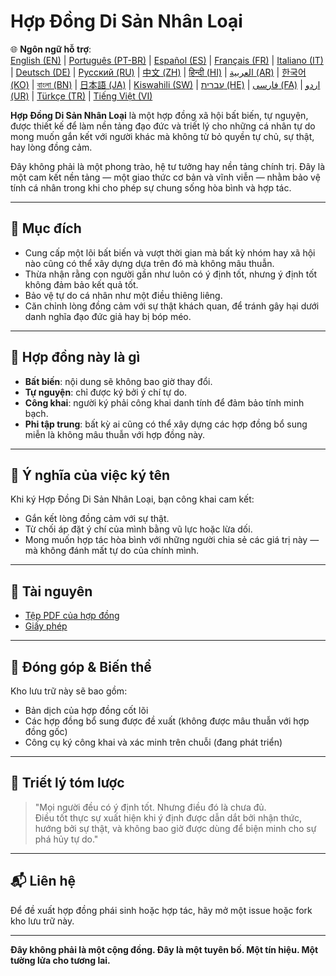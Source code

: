 # Hợp Đồng Di Sản Nhân Loại

🌐 **Ngôn ngữ hỗ trợ**:  
[English (EN)](./index.md) | [Português (PT-BR)](./README_pt-BR.md) | [Español (ES)](./README_es.md) | [Français (FR)](./README_fr.md) | [Italiano (IT)](./README_it.md) | [Deutsch (DE)](./README_de.md) | [Русский (RU)](./README_ru.md) | [中文 (ZH)](./README_zh.md) | [हिन्दी (HI)](./README_hi.md) | [العربية (AR)](./README_ar.md) | [한국어 (KO)](./README_ko.md) | [বাংলা (BN)](./README_bn.md) | [日本語 (JA)](./README_ja.md) | [Kiswahili (SW)](./README_sw.md) | [עברית (HE)](./README_he.md) | [فارسی (FA)](./README_fa.md) | [اردو (UR)](./README_ur.md) | [Türkçe (TR)](./README_tr.md) | [Tiếng Việt (VI)](./README_vi.md)

**Hợp Đồng Di Sản Nhân Loại** là một hợp đồng xã hội bất biến, tự nguyện, được thiết kế để làm nền tảng đạo đức và triết lý cho những cá nhân tự do mong muốn gắn kết với người khác mà không từ bỏ quyền tự chủ, sự thật, hay lòng đồng cảm.

Đây không phải là một phong trào, hệ tư tưởng hay nền tảng chính trị. Đây là một cam kết nền tảng — một giao thức cơ bản và vĩnh viễn — nhằm bảo vệ tính cá nhân trong khi cho phép sự chung sống hòa bình và hợp tác.

---

## 🌱 Mục đích

- Cung cấp một lõi bất biến và vượt thời gian mà bất kỳ nhóm hay xã hội nào cũng có thể xây dựng dựa trên đó mà không mâu thuẫn.
- Thừa nhận rằng con người gần như luôn có ý định tốt, nhưng ý định tốt không đảm bảo kết quả tốt.
- Bảo vệ tự do cá nhân như một điều thiêng liêng.
- Căn chỉnh lòng đồng cảm với sự thật khách quan, để tránh gây hại dưới danh nghĩa đạo đức giả hay bị bóp méo.

---

## 📜 Hợp đồng này là gì

- **Bất biến**: nội dung sẽ không bao giờ thay đổi.
- **Tự nguyện**: chỉ được ký bởi ý chí tự do.
- **Công khai**: người ký phải công khai danh tính để đảm bảo tính minh bạch.
- **Phi tập trung**: bất kỳ ai cũng có thể xây dựng các hợp đồng bổ sung miễn là không mâu thuẫn với hợp đồng này.

---

## 🔏 Ý nghĩa của việc ký tên

Khi ký Hợp Đồng Di Sản Nhân Loại, bạn công khai cam kết:

- Gắn kết lòng đồng cảm với sự thật.
- Từ chối áp đặt ý chí của mình bằng vũ lực hoặc lừa dối.
- Mong muốn hợp tác hòa bình với những người chia sẻ các giá trị này — mà không đánh mất tự do của chính mình.

---

## 📎 Tài nguyên

- [Tệp PDF của hợp đồng](./assets/pdfs/Di_San_Nhan_Loai.pdf)
- [Giấy phép](./LICENSE)

---

## 🤝 Đóng góp & Biến thể

Kho lưu trữ này sẽ bao gồm:

- Bản dịch của hợp đồng cốt lõi
- Các hợp đồng bổ sung được đề xuất (không được mâu thuẫn với hợp đồng gốc)
- Công cụ ký công khai và xác minh trên chuỗi (đang phát triển)

---

## 🧠 Triết lý tóm lược

> "Mọi người đều có ý định tốt. Nhưng điều đó là chưa đủ.  
> Điều tốt thực sự xuất hiện khi ý định được dẫn dắt bởi nhận thức,  
> hướng bởi sự thật, và không bao giờ được dùng để biện minh cho sự phá hủy tự do."

---

## 📬 Liên hệ

Để đề xuất hợp đồng phái sinh hoặc hợp tác, hãy mở một issue hoặc fork kho lưu trữ này.

---

**Đây không phải là một cộng đồng. Đây là một tuyên bố. Một tín hiệu. Một tường lửa cho tương lai.**
